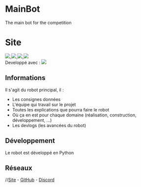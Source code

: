 # MainBot
The main bot for the competition

# Site

<a href="https://www.php.net/" target="_blank">
    <image src="https://img.shields.io/badge/PhP-vX-777BB4.svg?logo=php&longCache=true&style=flat">
</a>
<a href="#">
    <image src="https://img.shields.io/badge/HTML-v5-E34F26.svg?logo=html5&longCache=true&style=flat">
</a>
<a href="#">
    <image src="https://img.shields.io/badge/CSS-v3-1572B6.svg?logo=css3&logoColor=1572B6&longCache=true&style=flat">
</a>
<a href="https://nodejs.org/" target="_blank">
    <image src="https://img.shields.io/badge/node--js-vX-339933.svg?logo=node.js&longCache=true&style=flat">
</a>
<br>
<span>Developpé avec : <a href="https://code.visualstudio.com/" target="_blank"><image src="https://img.shields.io/badge/Visual Studio Code-v1.53.2-007ACC.svg?logo=visual-studio-code&logoColor=007ACC&style=flat"></a></span>

## Informations
Il s'agit du robot principal, il  :
* Les consignes données
* L'équipe qui travail sur le projet
* Toutes les explications que pourra faire le robot
* Où ça en est pour chaque domaine (réalisation, construction, développement, ...)
* Les devlogs (les avancées du robot)

## Développement
Le robot est développé en Python

## Réseaux
//[Site](https://arduitank.be) - [GitHub](https://github.com/ArduiTank) - [Discord](https://discord.gg/D77Vxmehk7)
